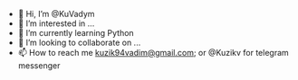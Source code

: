 - 👋 Hi, I’m @KuVadym
- 👀 I’m interested in ...
- 🌱 I’m currently learning Python
- 💞️ I’m looking to collaborate on ...
- 📫 How to reach me kuzik94vadim@gmail.com; or @Kuzikv for telegram messenger

<!---
KuVadym/KuVadym is a ✨ special ✨ repository because its `README.md` (this file) appears on your GitHub profile.
You can click the Preview link to take a look at your changes.
--->
